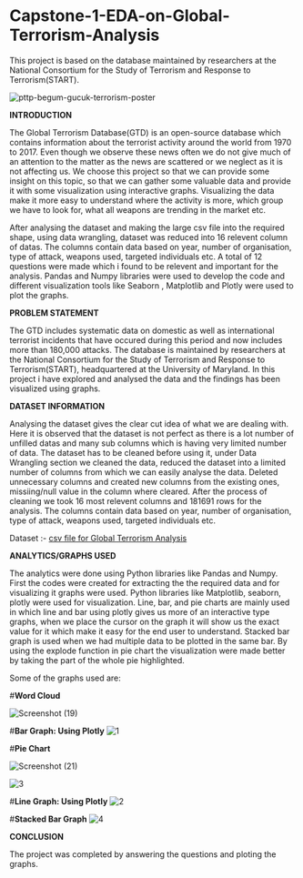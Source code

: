 # Capstone-1-EDA-on-Global-Terrorism-Analysis
This project is based on the database maintained by researchers at the National Consortium for the Study of Terrorism and Response to Terrorism(START).

![pttp-begum-gucuk-terrorism-poster](https://user-images.githubusercontent.com/124442638/216917557-f1d1c5c1-62ca-4508-a3c2-725e417fafed.jpg)

**INTRODUCTION**

The Global Terrorism Database(GTD) is an open-source database which contains information about the terrorist activity around the world from 1970 to 2017. Even though we observe these news often we do not give much of an attention to the matter as the news are scattered or we neglect as it is not affecting us. We choose this project so that we can provide some insight on this topic, so that we can gather some valuable data and provide it with some visualization using interactive graphs. Visualizing the data make it more easy to understand where the activity is more, which group we have to look for, what all weapons are trending in the market etc.

After analysing the dataset and making the large csv file into the required shape, using data wrangling, dataset was reduced into 16 relevent column of datas. The columns contain data based on year, number of organisation, type of attack, weapons used, targeted individuals etc. A total of 12 questions were made which i found to be relevent and important for the analysis. Pandas and Numpy libraries were used to develop the code and different visualization tools like Seaborn , Matplotlib and Plotly were used to plot the graphs.


**PROBLEM STATEMENT**

The GTD includes systematic data on domestic as well as international terrorist incidents that have occured during this period and now includes more than 180,000 attacks. The database is maintained by researchers at the National Consortium for the Study of Terrorism and Response to Terrorism(START), headquartered at the University of Maryland. In this project i have explored and analysed the data and the findings has been visualized using graphs.


**DATASET INFORMATION**

Analysing the dataset gives the clear cut idea of what we are dealing with. Here it is observed that the dataset is not perfect as there is a lot number of unfilled datas and many sub columns which is having very limited number of data. The dataset has to be cleaned before using it, under Data Wrangling section we cleaned the data, reduced the dataset into a limited number of columns from which we can easily analyse the data. Deleted unnecessary columns and created new columns from the existing ones, missiing/null value in the column where cleared. After the process of cleaning we took 16 most relevent columns and 181691 rows for the analysis. The columns contain data based on year, number of organisation, type of attack, weapons used, targeted individuals etc.

Dataset :-
[csv file for Global Terrorism Analysis](https://drive.google.com/file/d/1rvuudnuWpWDeJLqfLvfjoFkyyN_1CpJ6/view?usp=share_link)



**ANALYTICS/GRAPHS USED** 

The analytics were done using Python libraries like Pandas and Numpy. First the codes were created for extracting the the required data and for visualizing it graphs were used. Python libraries like Matplotlib, seaborn, plotly were used for visualization. Line, bar, and pie charts are mainly used in which line and bar using plotly gives us more of an interactive type graphs, when we place the cursor on the graph it will show us the exact value for it which make it easy for the end user to understand. Stacked bar graph is used when we had multiple data to be plotted in the same bar. By using the explode function in pie chart the visualization were made better by taking the part of the whole pie highlighted.

Some of the graphs used are:

#**Word Cloud**

![Screenshot (19)](https://github.com/cltgoutham/Capstone-1-EDA-on-Global-Terrorism-Analysis/assets/124442638/bc30717e-7c83-4765-b566-f5a1fc978069)

 #**Bar Graph: Using Plotly**
![1](https://user-images.githubusercontent.com/124442638/216913495-54382616-9253-4e8b-93a8-4e10f998c2f0.png)

#**Pie Chart**

![Screenshot (21)](https://github.com/cltgoutham/Capstone-1-EDA-on-Global-Terrorism-Analysis/assets/124442638/ab4cdbae-a304-43ad-a21c-494f7f8ea52d)


![3](https://user-images.githubusercontent.com/124442638/216914530-b92b42f7-0b34-4aeb-8cb9-c7de8c58cc9c.png)


#**Line Graph: Using Plotly**
![2](https://user-images.githubusercontent.com/124442638/216914503-7b48fdd8-b411-4069-84af-e2fad1465f04.png)



 #**Stacked Bar Graph**
![4](https://user-images.githubusercontent.com/124442638/216914548-56d4cf91-f552-42e7-b7cb-d56e5a7fe020.png)


**CONCLUSION**

The project was completed by answering the questions and ploting the graphs.



